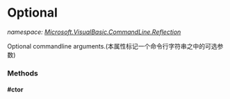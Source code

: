 ﻿
# Optional
_namespace: [Microsoft.VisualBasic.CommandLine.Reflection](N-Microsoft.VisualBasic.CommandLine.Reflection.md)_

Optional commandline arguments.(本属性标记一个命令行字符串之中的可选参数)

### Methods

#### #ctor




